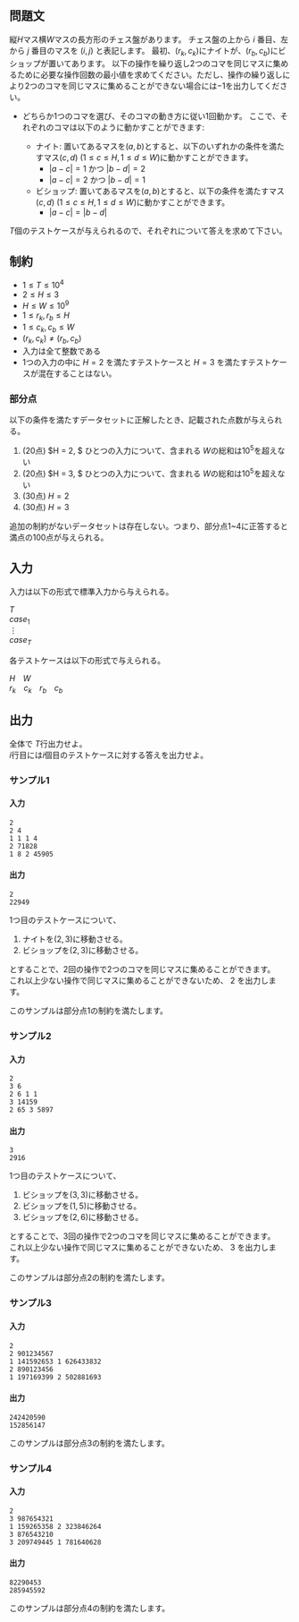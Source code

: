## 問題文

縦$H$マス横$W$マスの長方形のチェス盤があります。
チェス盤の上から $i$ 番目、左から $j$ 番目のマスを $(i, j)$ と表記します。
最初、$(r_k, c_k)$にナイトが、$(r_b, c_b)$にビショップが置いてあります。
以下の操作を繰り返し$2$つのコマを同じマスに集めるために必要な操作回数の最小値を求めてください。ただし、操作の繰り返しにより$2$つのコマを同じマスに集めることができない場合には$-1$を出力してください。
- どちらか$1$つのコマを選び、そのコマの動き方に従い$1$回動かす。
ここで、それぞれのコマは以下のように動かすことができます: 

    - ナイト: 置いてあるマスを$(a, b)$とすると、以下のいずれかの条件を満たすマス$(c, d)~(1 \leq c \leq H, 1 \leq d \leq W)$に動かすことができます。
        - $|a-c|=1$ かつ $|b-d|=2$ 
        - $|a-c|=2$ かつ $|b-d|=1$ 
    - ビショップ: 置いてあるマスを$(a, b)$とすると、以下の条件を満たすマス$(c, d)~(1 \leq c \leq H, 1 \leq d \leq W)$に動かすことができます。
        - $|a-c|=|b-d|$

$T$個のテストケースが与えられるので、それぞれについて答えを求めて下さい。

## 制約
- $1 \leq T \leq 10^4$
- $2 \leq H \leq 3$
- $H \leq W \leq 10^9$
- $1 \leq r_k, r_b \leq H$
- $1 \leq c_k, c_b \leq W$
- $(r_k, c_k) \ne (r_b, c_b)$
- 入力は全て整数である
- $1$つの入力の中に $H=2$ を満たすテストケースと $H=3$ を満たすテストケースが混在することはない。

### 部分点

以下の条件を満たすデータセットに正解したとき、記載された点数が与えられる。
1. (20点) $H = 2, $ ひとつの入力について、含まれる $W$の総和は$10^5$を超えない
1. (20点) $H = 3, $ ひとつの入力について、含まれる $W$の総和は$10^5$を超えない
1. (30点) $H = 2$
1. (30点) $H = 3$

追加の制約がないデータセットは存在しない。つまり、部分点$1$~$4$に正答すると満点の$100$点が与えられる。

## 入力

入力は以下の形式で標準入力から与えられる。

<div class="code-math">

$T$  
$case_1$  
$\vdots$  
$case_T$
</div>

各テストケースは以下の形式で与えられる。

<div class="code-math">

$H$&emsp;$W$  
$r_k$&emsp;$c_k$&emsp;$r_b$&emsp;$c_b$
</div>

## 出力
全体で $T$行出力せよ。  
$i$行目には$i$個目のテストケースに対する答えを出力せよ。

### サンプル1
#### 入力
```
2
2 4
1 1 1 4
2 71828
1 8 2 45905
```

#### 出力

```
2
22949
```
1つ目のテストケースについて、
1. ナイトを$(2, 3)$に移動させる。
1. ビショップを$(2, 3)$に移動させる。

とすることで、$2$回の操作で$2$つのコマを同じマスに集めることができます。  
これ以上少ない操作で同じマスに集めることができないため、 $2$ を出力します。 

このサンプルは部分点1の制約を満たします。

### サンプル2
#### 入力
```
2
3 6
2 6 1 1
3 14159
2 65 3 5897
```

#### 出力

```
3
2916
```
1つ目のテストケースについて、
1. ビショップを$(3, 3)$に移動させる。
1. ビショップを$(1, 5)$に移動させる。
1. ビショップを$(2, 6)$に移動させる。

とすることで、$3$回の操作で$2$つのコマを同じマスに集めることができます。  
これ以上少ない操作で同じマスに集めることができないため、 $3$ を出力します。  

このサンプルは部分点2の制約を満たします。

### サンプル3
#### 入力
```
2
2 901234567
1 141592653 1 626433832
2 890123456
1 197169399 2 502881693
```

#### 出力

```
242420590
152856147
```
このサンプルは部分点3の制約を満たします。

### サンプル4
#### 入力
```
2
3 987654321
1 159265358 2 323846264
3 876543210
3 209749445 1 781640628
```

#### 出力

```
82290453
285945592
```
このサンプルは部分点4の制約を満たします。
